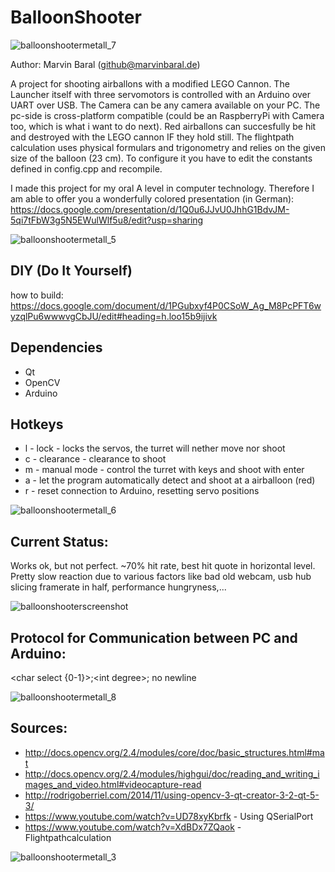 # BalloonShooter

![balloonshootermetall_7](https://user-images.githubusercontent.com/11145294/38643176-95a453c8-3ddc-11e8-8496-b928f3528313.jpg)

Author: Marvin Baral (github@marvinbaral.de)

A project for shooting airballons with a modified LEGO Cannon. The Launcher itself with three servomotors is controlled with an Arduino over UART over USB. The Camera can be any camera available on your PC. The pc-side is cross-platform compatible (could be an RaspberryPi with Camera too, which is what i want to do next).
Red airballons can succesfully be hit and destroyed with the LEGO cannon IF they hold still.
The flightpath calculation uses physical formulars and trigonometry and relies on the given size of the balloon (23 cm).
To configure it you have to edit the constants defined in config.cpp and recompile.


I made this project for my oral A level in computer technology. Therefore I am able to offer you a wonderfully colored presentation (in German): https://docs.google.com/presentation/d/1Q0u6JJvU0JhhG1BdvJM-5qi7tFbW3g5N5EWulWlf5u8/edit?usp=sharing

![balloonshootermetall_5](https://user-images.githubusercontent.com/11145294/38643127-6cb276fc-3ddc-11e8-8858-ff50dbfc657e.jpg)

## DIY (Do It Yourself)
how to build: https://docs.google.com/document/d/1PGubxyf4P0CSoW_Ag_M8PcPFT6wyzqlPu6wwwvgCbJU/edit#heading=h.loo15b9ijivk

## Dependencies
* Qt
* OpenCV
* Arduino

## Hotkeys
* l - lock - locks the servos, the turret will nether move nor shoot
* c - clearance - clearance to shoot
* m - manual mode - control the turret with keys and shoot with enter
* a - let the program automatically detect and shoot at a airballoon (red)
* r - reset connection to Arduino, resetting servo positions

![balloonshootermetall_6](https://user-images.githubusercontent.com/11145294/38643145-7da191a0-3ddc-11e8-8993-18cbf771a546.jpg)

## Current Status:
Works ok, but not perfect. ~70% hit rate, best hit quote in horizontal level. Pretty slow reaction due to various factors like bad old webcam, usb hub slicing framerate in half, performance hungryness,... 

![balloonshooterscreenshot](https://user-images.githubusercontent.com/11145294/38643214-bd207832-3ddc-11e8-9b30-c662ac343d7f.png)

## Protocol for Communication between PC and Arduino:
\<char select {0-1}\>;\<int degree\>;   no newline

![balloonshootermetall_8](https://user-images.githubusercontent.com/11145294/38643199-ac9c459a-3ddc-11e8-80c1-82979e21bb26.jpg)

## Sources:
* http://docs.opencv.org/2.4/modules/core/doc/basic_structures.html#mat
* http://docs.opencv.org/2.4/modules/highgui/doc/reading_and_writing_images_and_video.html#videocapture-read
* http://rodrigoberriel.com/2014/11/using-opencv-3-qt-creator-3-2-qt-5-3/
* https://www.youtube.com/watch?v=UD78xyKbrfk - Using QSerialPort
* https://www.youtube.com/watch?v=XdBDx7ZQaok - Flightpathcalculation

![balloonshootermetall_3](https://user-images.githubusercontent.com/11145294/38643260-d63174ac-3ddc-11e8-8bb6-19cb2280f566.jpg)
